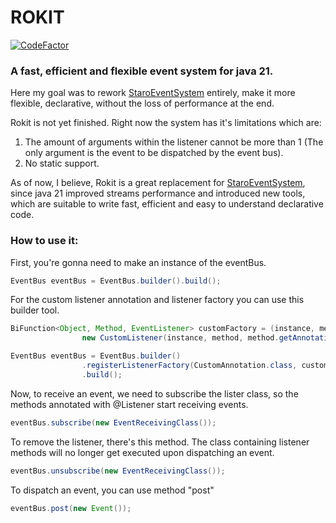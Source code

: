 # ROKIT

[![CodeFactor](https://www.codefactor.io/repository/github/starobot/rokit/badge)](https://www.codefactor.io/repository/github/starobot/rokit)

### A fast, efficient and flexible event system for java 21.
Here my goal was to rework [StaroEventSystem](https://github.com/starobot/StaroEventSystem) entirely, make it more flexible, declarative, without the loss of performance at the end.

Rokit is not yet finished. Right now the system has it's limitations which are:
1. The amount of arguments within the listener cannot be more than 1 (The only argument is the event to be dispatched by the event bus).
2. No static support.

As of now, I believe, Rokit is a great replacement for [StaroEventSystem](https://github.com/starobot/StaroEventSystem), since java 21 improved streams performance and introduced new tools, 
which are suitable to write fast, efficient and easy to understand declarative code.

### How to use it:
First, you're gonna need to make an instance of the eventBus.
```java
EventBus eventBus = EventBus.builder().build();
```
For the custom listener annotation and listener factory you can use this builder tool.
```java
BiFunction<Object, Method, EventListener> customFactory = (instance, method) ->
                new CustomListener(instance, method, method.getAnnotation(CustomAnnotation.class).priority().getVal());

EventBus eventBus = EventBus.builder()
                .registerListenerFactory(CustomAnnotation.class, customFactory)
                .build();
```

Now, to receive an event, we need to subscribe the lister class, so the methods annotated with @Listener start receiving events.
```java
eventBus.subscribe(new EventReceivingClass());
```
To remove the listener, there's this method. The class containing listener methods will no longer get executed upon dispatching an event.
```java
eventBus.unsubscribe(new EventReceivingClass());
```

To dispatch an event, you can use method "post"
```java
eventBus.post(new Event());
```
